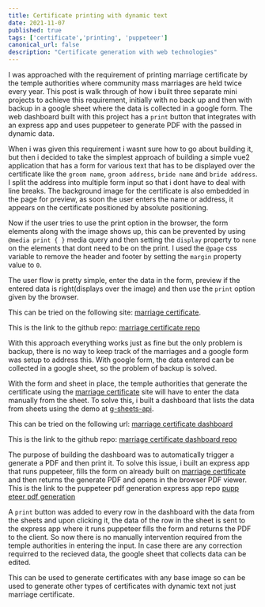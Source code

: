 ```yaml
---
title: Certificate printing with dynamic text
date: 2021-11-07
published: true
tags: ['certificate','printing', 'puppeteer']
canonical_url: false
description: "Certificate generation with web technologies"
---
```


I was approached with the requirement of printing marriage certificate by the temple authorities where community mass marriages are held twice every year. This post is walk through of how i built three separate mini projects to achieve this requirement, initially with no back up and then with backup in a google sheet where the data is collected in a google form. The web dashboard built with this project has a `print` button that integrates with an express app and uses puppeteer to generate PDF with the passed in dynamic data.

When i was given this requirement i wasnt sure how to go about building it, but then i decided to take the simplest approach of building a simple vue2 application that has a form for various text that has to be displayed over the certificate like the `groom name`, `groom address`, `bride name` and `bride address`. I split the address into multiple form input so that i dont have to deal with line breaks. The background image for the certificate is also embedded in the page for preview, as soon the user enters the name or address, it appears on the certificate positioned by absolute positioning.

Now if the user tries to use the print option in the browser, the form elements along with the image shows up, this can be prevented by using `@media print { }` media query and then setting the `display` property to `none` on the elements that dont need to be on the print. I used the `@page` css variable to remove the header and footer by setting the `margin` property value to `0`.

The user flow is pretty simple, enter the data in the form, preview if the entered data is right(displays over the image) and then use the `print` option given by the browser.

This can be tried on the following site: [marriage certificate](https://marriagecertificate-perne.netlify.app).

This is the link to the github repo: [marriage certificate repo](https://github.com/RakshithNM/marriagecertificate/tree/master)

With this approach everything works just as fine but the only problem is backup, there is no way to keep track of the marriages and a google form was setup to address this. With google form, the data entered can be collected in a google sheet, so the problem of backup is solved.

With the form and sheet in place, the temple authorities that generate the certificate using the [marriage certificate](https://marriagecertificate-perne.netlify.app) site will have to enter the data manually from the sheet. To solve this, i built a dashboard that lists the data from sheets using the demo at [g-sheets-api](https://github.com/bpk68/g-sheets-api).

This can be tried on the following url: [marriage certificate dashboard](https://pernekshethracertificates.netlify.app/list/index.html)

This is the link to the github repo: [marriage certificate dashboard repo](https://github.com/RakshithNM/sheets-api-javascript-client)

The purpose of building the dashboard was to automatically trigger a generate a PDF and then print it. To solve this issue, i built an express app that runs puppeteer, fills the form on already built on [marriage certificate](https://marriagecertificate-perne.netlify.app) and then returns the generate PDF and opens in the browser PDF viewer. This is the link to the puppeteer pdf generation express app repo [pupp eteer pdf generation](https://github.com/RakshithNM/puppeteer-pdf-generation)

A `print` button was added to every row in the dashboard with the data from the sheets and upon clicking it, the data of the row in the sheet is sent to the express app where it runs puppeteer fills the form and returns the PDF to the client. So now there is no manually intervention required from the temple authorities in entering the input. In case there are any correction requirred to the recieved data, the google sheet that collects data can be edited.

This can be used to generate certificates with any base image so can be used to generate other types of certificates with dynamic text not just marriage certificate.
